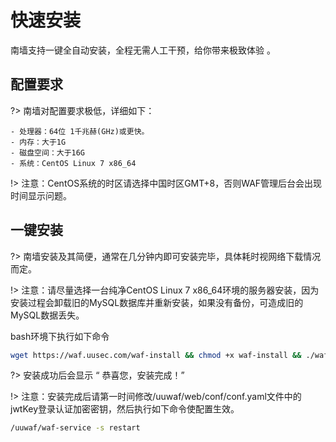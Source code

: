 # 快速安装
南墙支持一键全自动安装，全程无需人工干预，给你带来极致体验 。



## 配置要求 <!-- {docsify-ignore} -->
?> 南墙对配置要求极低，详细如下：

  ```
  - 处理器：64位 1千兆赫(GHz)或更快。
  - 内存：大于1G
  - 磁盘空间：大于16G
  - 系统：CentOS Linux 7 x86_64
  ```

!> 注意：CentOS系统的时区请选择中国时区GMT+8，否则WAF管理后台会出现时间显示问题。




## 一键安装 <!-- {docsify-ignore} -->
?> 南墙安装及其简便，通常在几分钟内即可安装完毕，具体耗时视网络下载情况而定。

!> 注意：请尽量选择一台纯净CentOS Linux 7 x86_64环境的服务器安装，因为安装过程会卸载旧的MySQL数据库并重新安装，如果没有备份，可造成旧的MySQL数据丢失。

bash环境下执行如下命令

```bash
wget https://waf.uusec.com/waf-install && chmod +x waf-install && ./waf-install
```

?> 安装成功后会显示 “ 恭喜您，安装完成！”

!> 注意：安装完成后请第一时间修改/uuwaf/web/conf/conf.yaml文件中的jwtKey登录认证加密密钥，然后执行如下命令使配置生效。

```bash
/uuwaf/waf-service -s restart
```